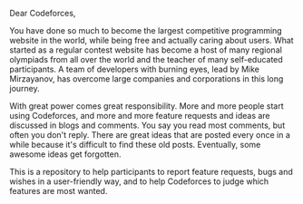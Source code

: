 Dear Codeforces,

You have done so much to become the largest competitive programming website in
the world, while being free and actually caring about users. What started as a
regular contest website has become a host of many regional olympiads from all
over the world and the teacher of many self-educated participants. A team of
developers with burning eyes, lead by Mike Mirzayanov, has overcome large
companies and corporations in this long journey.

With great power comes great responsibility. More and more people start using
Codeforces, and more and more feature requests and ideas are discussed in blogs
and comments. You say you read most comments, but often you don't reply. There
are great ideas that are posted every once in a while because it's difficult to
find these old posts. Eventually, some awesome ideas get forgotten.

This is a repository to help participants to report feature requests, bugs and
wishes in a user-friendly way, and to help Codeforces to judge which features
are most wanted.
